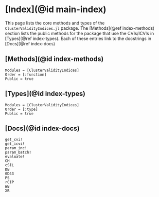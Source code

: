 # [Index](@id main-index)

This page lists the core methods and types of the `ClusterValidityIndices.jl` package.
The [Methods](@ref index-methods) section lists the public methods for the package that use the CVIs/ICVIs in [Types](@ref index-types).
Each of these entries link to the docstrings in [Docs](@ref index-docs)

## [Methods](@id index-methods)

```@index
Modules = [ClusterValidityIndices]
Order = [:function]
Public = true
```

## [Types](@id index-types)

```@index
Modules = [ClusterValidityIndices]
Order = [:type]
Public = true
```

## [Docs](@id index-docs)

```@docs
get_cvi!
get_icvi!
param_inc!
param_batch!
evaluate!
CH
cSIL
DB
GD43
PS
rCIP
WB
XB
```
